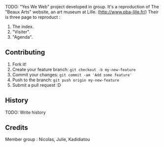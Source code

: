 <snippet>
  <content><![CDATA[
# ${1:Project Name}

TODO: "Yes We Web" project developed in group. It's a reproduction of The "Beaux Arts" website, an art museum at Lille.
(http://www.pba-lille.fr/)
Their is three page to reproduct :

1. The index.
2. "Visiter".
3. "Agenda".

## Contributing

1. Fork it!
2. Create your feature branch: `git checkout -b my-new-feature`
3. Commit your changes: `git commit -am 'Add some feature'`
4. Push to the branch: `git push origin my-new-feature`
5. Submit a pull request :D

## History

TODO: Write history

## Credits

Member group : Nicolas, Julie, Kadidiatou

